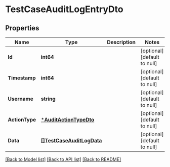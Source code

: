 # TestCaseAuditLogEntryDto

## Properties
Name | Type | Description | Notes
------------ | ------------- | ------------- | -------------
**Id** | **int64** |  | [optional] [default to null]
**Timestamp** | **int64** |  | [optional] [default to null]
**Username** | **string** |  | [optional] [default to null]
**ActionType** | [***AuditActionTypeDto**](AuditActionTypeDto.md) |  | [optional] [default to null]
**Data** | [**[]TestCaseAuditLogData**](TestCaseAuditLogData.md) |  | [optional] [default to null]

[[Back to Model list]](../README.md#documentation-for-models) [[Back to API list]](../README.md#documentation-for-api-endpoints) [[Back to README]](../README.md)

